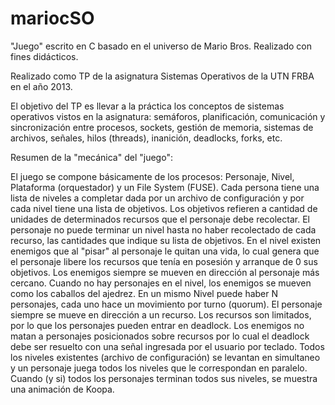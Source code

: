 # mariocSO
"Juego" escrito en C basado en el universo de Mario Bros. Realizado con fines didácticos.

Realizado como TP de la asignatura Sistemas Operativos de la UTN FRBA en el año 2013.

El objetivo del TP es llevar a la práctica los conceptos de sistemas operativos vistos en la asignatura: semáforos, planificación, comunicación y sincronización entre procesos, sockets, gestión de memoria, sistemas de archivos, señales, hilos (threads), inanición, deadlocks, forks, etc.

Resumen de la "mecánica" del "juego":

El juego se compone básicamente de los procesos: Personaje, Nivel, Plataforma (orquestador) y un File System (FUSE).
Cada persona tiene una lista de niveles a completar dada por un archivo de configuración y por cada nivel tiene una lista de objetivos. Los objetivos refieren a cantidad de unidades de determinados recursos que el personaje debe recolectar. El personaje no puede terminar un nivel hasta no haber recolectado de cada recurso, las cantidades que indique su lista de objetivos. En el nivel existen enemigos que al "pisar" al personaje le quitan una vida, lo cual genera que el personaje libere los recursos que tenía en posesión y arranque de 0 sus objetivos.
Los enemigos siempre se mueven en dirección al personaje más cercano. Cuando no hay personajes en el nivel, los enemigos se mueven como los caballos del ajedrez. En un mismo Nivel puede haber N personajes, cada uno hace un movimiento por turno (quorum). El personaje siempre se mueve en dirección a un recurso. Los recursos son limitados, por lo que los personajes pueden entrar en deadlock. Los enemigos no matan a personajes posicionados sobre recursos por lo cual el deadlock debe ser resuelto con una señal ingresada por el usuario por teclado.
Todos los niveles existentes (archivo de configuración) se levantan en simultaneo y un personaje juega todos los niveles que le correspondan en paralelo.
Cuando (y si) todos los personajes terminan todos sus niveles, se muestra una animación de Koopa.

